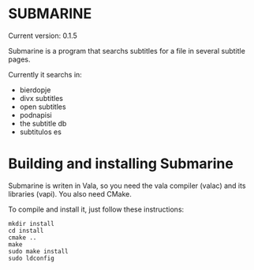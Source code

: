 SUBMARINE
=========

Current version: 0.1.5

Submarine is a program that searchs subtitles for a file in several subtitle pages.

Currently it searchs in:

  * bierdopje
  * divx subtitles
  * open subtitles
  * podnapisi
  * the subtitle db
  * subtitulos es

Building and installing Submarine
=================================

Submarine is writen in Vala, so you need the vala compiler (valac) and its libraries (vapi). You also need CMake.

To compile and install it, just follow these instructions:

    mkdir install
    cd install
    cmake ..
    make
    sudo make install
    sudo ldconfig

